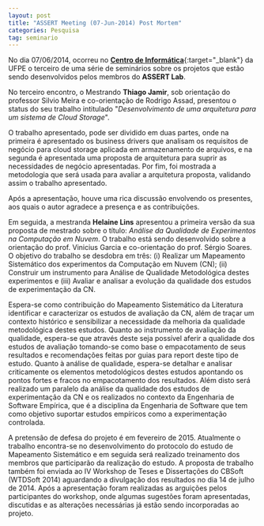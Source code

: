 ```yaml
---
layout: post
title: "ASSERT Meeting (07-Jun-2014) Post Mortem"
categories: Pesquisa
tag: seminario
---
```


No dia 07/06/2014, ocorreu no [**Centro de Informática**](http://www.cin.ufpe.br){:target="_blank"} da UFPE o terceiro de uma série de seminários sobre os projetos que estão sendo desenvolvidos pelos membros do **ASSERT Lab**.

No terceiro encontro, o Mestrando **Thiago Jamir**, sob orientação do professor Silvio Meira e co-orientação de Rodrigo Assad, presentou o status do seu trabalho intitulado "_Desenvolvimento de uma arquitetura para um sistema de Cloud Storage_".

O trabalho apresentado, pode ser dividido em duas partes, onde na primeira é apresentado os business drivers que analisam os requisitos de negócio para cloud storage aplicada em armazenamento de arquivos, e na segunda é apresentada uma proposta de arquitetura para suprir as necessidades de negócio apresentadas.
Por fim, foi mostrada a metodologia que será usada para avaliar a arquitetura proposta, validando assim o trabalho apresentado.

Após a apresentação, houve uma rica discussão envolvendo os presentes, aos quais o autor agradece a presença e as contribuições.

Em seguida, a mestranda **Helaine Lins** apresentou a primeira versão da sua proposta de mestrado sobre o título: _Análise da Qualidade de Experimentos na Computação em Nuvem_. O trabalho está sendo desenvolvido sobre a orientação do prof. Vinicius Garcia e co-orientação do prof. Sérgio Soares. O objetivo do trabalho se desdobra em três: (i) Realizar um Mapeamento Sistemático dos experimentos da Computação em Nuvem (CN); (ii) Construir um instrumento para Análise de Qualidade Metodológica destes experimentos e (iii) Avaliar e analisar a evolução da qualidade dos estudos de experimentação da CN.

Espera-se como contribuição do Mapeamento Sistemático da Literatura identificar e caracterizar os estudos de avaliação da CN, além de traçar um contexto histórico  e sensibilizar a necessidade da melhoria da qualidade metodológica destes estudos. Quanto ao instrumento de avaliação da qualidade, espera-se que através deste seja possível aferir a qualidade dos estudos de avaliação tomando-se como base o empacotamento de seus resultados e recomendações feitas por guias para report deste tipo de estudo. Quanto à análise de qualidade, espera-se detalhar e analisar criticamente os elementos metodológicos destes estudos apontando os pontos fortes e fracos no empacotamento dos resultados. Além disto será realizado um paralelo da análise da qualidade dos estudos de experimentação da CN e os realizados no contexto da Engenharia de Software Empírica, que é a disciplina da Engenharia de Software que tem como objetivo suportar estudos empíricos como a experimentação controlada.

A pretensão de defesa do projeto é em fevereiro de 2015. Atualmente o trabalho encontra-se no desenvolvimento do protocolo do estudo de Mapeamento Sistemático e em seguida será realizado treinamento dos membros que participarão da realização do estudo. A proposta de trabalho também foi enviada ao IV Workshop de Teses e Dissertações do CBSoft (WTDSoft 2014) aguardando a divulgação dos resultados no dia 14 de julho de 2014. Após a apresentação foram realizadas as arguições pelos participantes do workshop, onde algumas sugestões foram apresentadas, discutidas e as alterações necessárias já estão sendo incorporadas ao projeto.